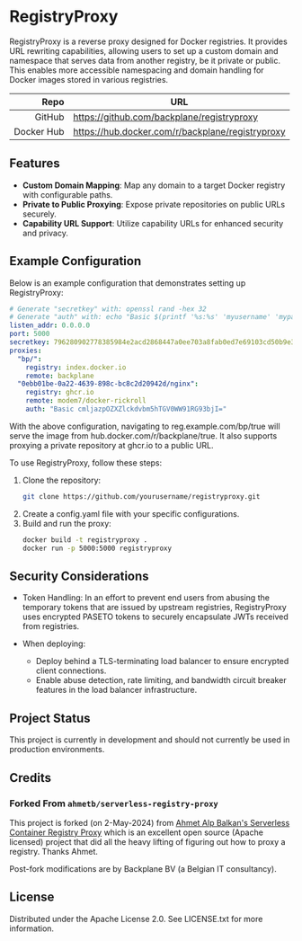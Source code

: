 # RegistryProxy

RegistryProxy is a reverse proxy designed for Docker registries. It provides URL rewriting capabilities, allowing users to set up a custom domain and namespace that serves data from another registry, be it private or public. This enables more accessible namespacing and domain handling for Docker images stored in various registries.

Repo       | URL
---------: | --------------------------------------------------
GitHub     | <https://github.com/backplane/registryproxy>
Docker Hub | <https://hub.docker.com/r/backplane/registryproxy>

## Features

- **Custom Domain Mapping**: Map any domain to a target Docker registry with configurable paths.
- **Private to Public Proxying**: Expose private repositories on public URLs securely.
- **Capability URL Support**: Utilize capability URLs for enhanced security and privacy.

## Example Configuration

Below is an example configuration that demonstrates setting up RegistryProxy:

```yaml
# Generate "secretkey" with: openssl rand -hex 32
# Generate "auth" with: echo "Basic $(printf '%s:%s' 'myusername' 'mypassword' | base64)"
listen_addr: 0.0.0.0
port: 5000
secretkey: 796280902778385984e2acd2868447a0ee703a8fab0ed7e69103cd50b9e3cddd
proxies:
  "bp/":
    registry: index.docker.io
    remote: backplane
  "0ebb01be-0a22-4639-898c-bc8c2d20942d/nginx":
    registry: ghcr.io
    remote: modem7/docker-rickroll
    auth: "Basic cmljazpOZXZlckdvbm5hTGV0WW91RG93bjI="
```

With the above configuration, navigating to reg.example.com/bp/true will serve the image from hub.docker.com/r/backplane/true. It also supports proxying a private repository at ghcr.io to a public URL.

To use RegistryProxy, follow these steps:

1. Clone the repository:
    ```bash
    git clone https://github.com/yourusername/registryproxy.git
    ```
2. Create a config.yaml file with your specific configurations.
3. Build and run the proxy:
    ```bash
    docker build -t registryproxy .
    docker run -p 5000:5000 registryproxy
    ```

## Security Considerations

* Token Handling: In an effort to prevent end users from abusing the temporary tokens that are issued by upstream registries, RegistryProxy uses encrypted PASETO tokens to securely encapsulate JWTs received from registries.

* When deploying:
    * Deploy behind a TLS-terminating load balancer to ensure encrypted client connections.
    * Enable abuse detection, rate limiting, and bandwidth circuit breaker features in the load balancer infrastructure.

## Project Status

This project is currently in development and should not currently be used in production environments.

## Credits

### Forked From `ahmetb/serverless-registry-proxy`

This project is forked (on 2-May-2024) from [Ahmet Alp Balkan's Serverless Container Registry Proxy](https://github.com/ahmetb/serverless-registry-proxy) which is an excellent open source (Apache licensed) project that did all the heavy lifting of figuring out how to proxy a registry. Thanks Ahmet.

Post-fork modifications are by Backplane BV (a Belgian IT consultancy).

## License

Distributed under the Apache License 2.0. See LICENSE.txt for more information.
